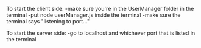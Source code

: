 To start the client side:
-make sure you're in the UserManager folder in the terminal
-put node userManager.js inside the terminal
-make sure the terminal says "listening to port..."

To start the server side:
-go to localhost and whichever port that is listed in the terminal
